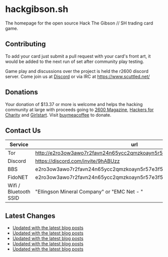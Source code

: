 # hackgibson.sh
The homepage for the open source Hack The Gibson // SH trading card game.


## Contributing

To add your card just submit a pull request with your card's front art, it would be added to the next run of set after community play testing.

Game play and discussions over the project is held the r2600 discord server. Come join us at [Discord](https://discord.com/invite/9hABUzz) or via IRC at https://www.scuttled.net/


## Donations

Your donation of $13.37 or more is welcome and helps the hacking community at large with proceeds going to [2600 Magazine](https://2600.com/), [Hackers for Charity](https://hackersforcharity.org) and [Girlstart](https://girlstart.org).  Visit [buymeacoffee](https://www.buymeacoffee.com/hackgibson.sh) to donate.


## Contact Us

Service | url
-|-
Tor | http://e2ro3ow3awo7r2favn24n65ycc2qmzkoayn5r57e3f56nvjwdcgg32ad.onion
Discord | https://discord.com/invite/9hABUzz
BBS | e2ro3ow3awo7r2favn24n65ycc2qmzkoayn5r57e3f56nvjwdcgg32ad.onion:23
FidoNET | e2ro3ow3awo7r2favn24n65ycc2qmzkoayn5r57e3f56nvjwdcgg32ad.onion:24554
Wifi / Bluetooth SSID | "Ellingson Mineral Company" or "EMC Net - <fidonet address>"

## Latest Changes
<!-- BLOG-POST-LIST:START -->
- [Updated with the latest blog posts](https://github.com/DFW2600/hackgibson.sh/commit/0f8b7c2aaae8863fbdc58d91d7a68bf55bc9b49a)
- [Updated with the latest blog posts](https://github.com/DFW2600/hackgibson.sh/commit/3429def1aacb9de325778f637068948f0b12c55c)
- [Updated with the latest blog posts](https://github.com/DFW2600/hackgibson.sh/commit/9fc33b11e7bc301eb9e92a4a9dfbe1dedef9a6ee)
- [Updated with the latest blog posts](https://github.com/DFW2600/hackgibson.sh/commit/f510c84da8f5ba1d53a4043ce5ec25ad5bdb62a9)
- [Updated with the latest blog posts](https://github.com/DFW2600/hackgibson.sh/commit/759f5322b5f46271a31d05f65cbc1e17f78dd162)
<!-- BLOG-POST-LIST:END -->
